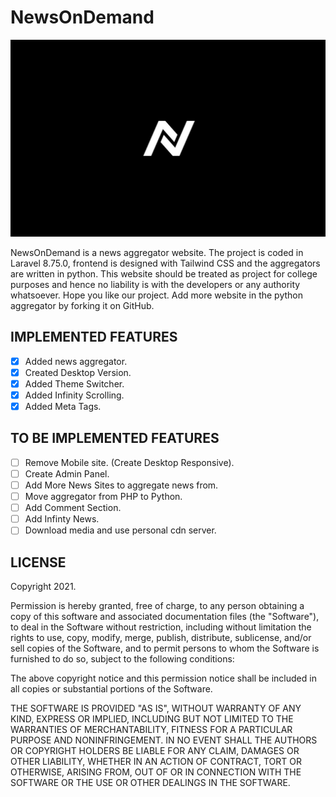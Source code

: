 # NewsOnDemand

![NewsOnDemand Banner](public/img/banner-newsondemand.png "NewsOnDemand Banner")

NewsOnDemand is a news aggregator website. The project is coded in Laravel 8.75.0, frontend is designed with Tailwind CSS and the aggregators are written in python. This website should be treated as project for college purposes and hence no liability is with the developers or any authority whatsoever. Hope you like our project. Add more website in the python aggregator by forking it on GitHub.

## IMPLEMENTED FEATURES

- [X] Added news aggregator.
- [X] Created Desktop Version.
- [X] Added Theme Switcher.
- [X] Added Infinity Scrolling.
- [X] Added Meta Tags.

## TO BE IMPLEMENTED FEATURES

- [ ] Remove Mobile site. (Create Desktop Responsive).
- [ ] Create Admin Panel.
- [ ] Add More News Sites to aggregate news from.
- [ ] Move aggregator from PHP to Python.
- [ ] Add Comment Section.
- [ ] Add Infinty News.
- [ ] Download media and use personal cdn server.  

## LICENSE

Copyright 2021.

Permission is hereby granted, free of charge, to any person obtaining a copy of this software and associated documentation files (the "Software"), to deal in the Software without restriction, including without limitation the rights to use, copy, modify, merge, publish, distribute, sublicense, and/or sell copies of the Software, and to permit persons to whom the Software is furnished to do so, subject to the following conditions:

The above copyright notice and this permission notice shall be included in all copies or substantial portions of the Software.

THE SOFTWARE IS PROVIDED "AS IS", WITHOUT WARRANTY OF ANY KIND, EXPRESS OR IMPLIED, INCLUDING BUT NOT LIMITED TO THE WARRANTIES OF MERCHANTABILITY, FITNESS FOR A PARTICULAR PURPOSE AND NONINFRINGEMENT. IN NO EVENT SHALL THE AUTHORS OR COPYRIGHT HOLDERS BE LIABLE FOR ANY CLAIM, DAMAGES OR OTHER LIABILITY, WHETHER IN AN ACTION OF CONTRACT, TORT OR OTHERWISE, ARISING FROM, OUT OF OR IN CONNECTION WITH THE SOFTWARE OR THE USE OR OTHER DEALINGS IN THE SOFTWARE.
